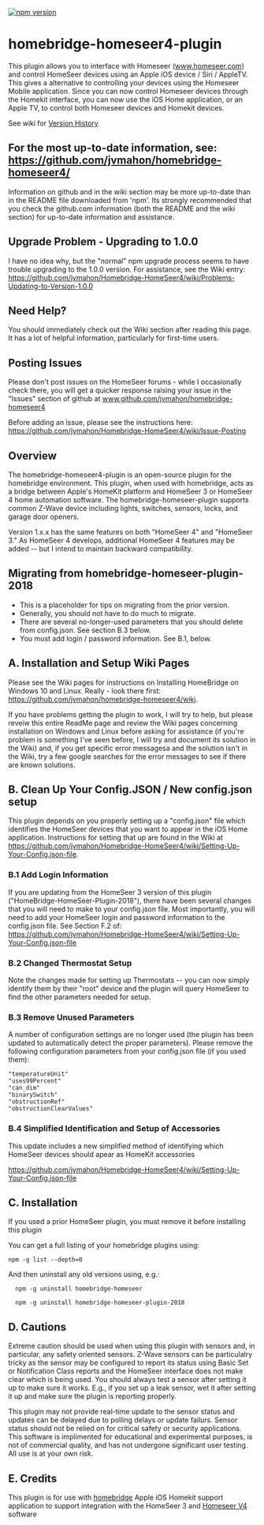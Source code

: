 [![npm version](https://badge.fury.io/js/homebridge-homeseer4.svg)](https://badge.fury.io/js/homebridge-homeseer4)

# homebridge-homeseer4-plugin

This plugin allows you to interface with Homeseer (www.homeseer.com) and control HomeSeer devices using an Apple iOS device / Siri / AppleTV.  This gives a alternative to controlling your devices using the Homeseer Mobile application. Since you can now control Homeseer devices through the Homekit interface, you can now use the iOS Home application, or an Apple TV, to control both Homeseer devices and Homekit devices.

See wiki for [Version History](https://github.com/jvmahon/Homebridge-HomeSeer4/wiki/Version-History)

## For the most up-to-date information, see: https://github.com/jvmahon/homebridge-homeseer4/

Information on github and in the wiki section may be more up-to-date than in the README file downloaded from 'npm'. Its strongly recommended that you check the github.com information (both the README and the wiki section) for up-to-date information and assistance.

## Upgrade Problem - Upgrading to 1.0.0

I have no idea why, but the "normal" npm upgrade process seems to have trouble upgrading to the 1.0.0 version. For assistance, see the Wiki entry: https://github.com/jvmahon/Homebridge-HomeSeer4/wiki/Problems-Updating-to-Version-1.0.0

## Need Help?
You should immediately check out the Wiki section after reading this page. It has a lot of helpful information, particularly for first-time users.

## Posting Issues
Please don't post issues on the HomeSeer forums - while I occasionally check there, you will get a quicker response raising your issue in the "Issues" section of github at www.github.com/jvmahon/homebridge-homeseer4

Before adding an issue, please see the instructions here: https://github.com/jvmahon/Homebridge-HomeSeer4/wiki/Issue-Posting

## Overview

The homebridge-homeseer4-plugin is an open-source plugin for the homebridge environment. This plugin, when used with homebridge, acts as a bridge between Apple's HomeKit platform and HomeSeer 3  or HomeSeer 4 home automation software. The homebridge-homeseer-plugin supports common Z-Wave device including lights, switches, sensors, locks, and garage door openers. 

Version 1.x.x has the same features on both  "HomeSeer 4" and "HomeSeer 3."  As HomeSeer 4 develops, additional HomeSeer 4 features may be added -- but I intend to maintain backward compatibility.

## Migrating from homebridge-homeseer-plugin-2018
* This is a placeholder for tips on migrating from the prior version.
* Generally, you should not have to do much to migrate.
* There are several no-longer-used parameters that you should delete from config.json. See section B.3 below.
* You must add login / password information. See B.1, below.


## A. Installation and Setup Wiki Pages 
Please see the Wiki pages for instructions on Installing HomeBridge on Windows 10 and Linux. Really - look there first: https://github.com/jvmahon/homebridge-homeseer4/wiki.

If you have problems getting the plugin to work, I will try to help, but please reveiw this entire ReadMe page and review the Wiki pages concerning installation on Windows and Linux before asking for assistance (if you're problem is something I've seen before, I will try and document its solution in the Wiki) and, if you get specific error messagesa and the solution isn't in the Wiki, try a few google searches for the error messages to see if there are known solutions.

## B. Clean Up Your Config.JSON / New config.json setup
This plugin depends on you properly setting up a "config.json" file which identifies the HomeSeer devices that you want to appear in the iOS Home application. Instructions for setting that up are found in the Wiki at 
https://github.com/jvmahon/Homebridge-HomeSeer4/wiki/Setting-Up-Your-Config.json-file.

### B.1 Add Login Information

If you are updating from the HomeSeer 3 version of this plugin ("HomeBridge-HomeSeer-Plugin-2018"), there have been several changes that you will need to make to your config.json file. Most importantly, you will need to add your HomeSeer login and password information to the config.json file. See Section F.2 of: https://github.com/jvmahon/Homebridge-HomeSeer4/wiki/Setting-Up-Your-Config.json-file

### B.2 Changed Thermostat Setup

Note the changes made for setting up Thermostats -- you can now simply identify them by their "root" device and the plugin will query HomeSeer to find the other parameters needed for setup.

### B.3 Remove Unused Parameters

A number of configuration settings are no longer used (the plugin has been updated to automatically detect the proper parameters). Please remove the following configuration parameters from your config.json file (if you used them):
`````
"temperatureUnit"
"uses99Percent"
"can_dim"
"binarySwitch"
"obstructionRef"
"obstructionClearValues"
`````
### B.4 Simplified Identification and Setup of Accessories

This update includes a new simplified method of identifying which HomeSeer devices should apear as HomeKit accessories

https://github.com/jvmahon/Homebridge-HomeSeer4/wiki/Setting-Up-Your-Config.json-file


##  C. Installation

If you used a prior HomeSeer plugin, you must remove it before installing this plugin

You can get a full listing of your homebridge plugins using:
`````
npm -g list --depth=0
`````
And then uninstall any old versions using, e.g.:
`````
  npm -g uninstall homebridge-homeseer
  
  npm -g uninstall homebridge-homeseer-plugin-2018
`````
  
 
## D. Cautions
Extreme caution should be used when using this plugin with sensors and, in particular, any safety oriented sensors. Z-Wave sensors can be particulalry tricky as the sensor may be configured to report its status using Basic Set or Notification Class reports and the HomeSeer interface does not make clear which is being used. You should always test a sensor after setting it up to make sure it works. E.g., if you set up a leak sensor, wet it after setting it up and make sure the plugin is reporting properly.

This plugin may not provide real-time update to the sensor status and updates can be delayed due to polling delays or update failurs. Sensor status should not be relied on for critical safety or security applications. This software is implimented for educational and experimental purposes,  is not of commercial quality, and has not undergone significant user testing. All use is at your own risk.

## E. Credits
This plugin is for use with [homebridge](https://github.com/nfarina/homebridge) Apple iOS Homekit support application to support integration with the HomeSeer 3 and [Homeseer V4](http://www.homeseer.com/home-control-software.html) software

